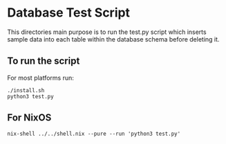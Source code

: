 # Database Test Script
This directories main purpose is to run the test.py script which inserts sample data into each table within the database schema before deleting it.

## To run the script

For most platforms run:
```
./install.sh
python3 test.py
```

## For NixOS
```
nix-shell ../../shell.nix --pure --run 'python3 test.py'
```